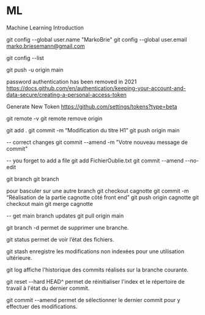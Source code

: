 # ML
Machine Learning Introduction 

git config --global user.name "MarkoBrie" 
git config --global user.email marko.briesemann@gmail.com

git config --list


git push -u origin main

password authentication has been removed in 2021
https://docs.github.com/en/authentication/keeping-your-account-and-data-secure/creating-a-personal-access-token

Generate New Token
https://github.com/settings/tokens?type=beta

git remote -v
git remote remove origin

  git add .
  git commit -m “Modification du titre H1”
  git push origin main
  
-- correct changes
  git commit --amend -m "Votre nouveau message de commit" 
  
-- you forget to add a file
  git add FichierOublie.txt
  git commit --amend --no-edit

git branch
git branch <name of new branch>
  
  pour basculer sur une autre branch
  git checkout cagnotte
  git commit -m “Réalisation de la partie cagnotte côté front end”
  git push origin cagnotte
  git checkout main
  git merge cagnotte
 
-- get main branch updates
  git pull origin main

  git branch -d permet de supprimer une branche.

git status permet de voir l’état des fichiers.

git stash enregistre les modifications non indexées pour une utilisation ultérieure. 

git log affiche l'historique des commits réalisés sur la branche courante.

git reset --hard HEAD^ permet de réinitialiser l'index et le répertoire de travail à l'état du dernier commit.

git commit --amend permet de sélectionner le dernier commit pour y effectuer des modifications.
